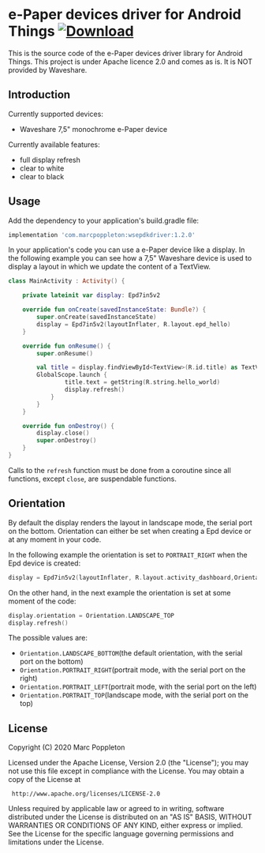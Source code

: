 e-Paper devices driver for Android Things [ ![Download](https://api.bintray.com/packages/marcpoppleton/Maven/com.marcpoppleton%3Awsepdkdriver/images/download.svg) ](https://bintray.com/marcpoppleton/Maven/com.marcpoppleton%3Awsepdkdriver/_latestVersion)
============================

This is the source code of the e-Paper devices driver library for Android Things.
This project is under Apache licence 2.0 and comes as is. It is NOT provided by Waveshare.

Introduction
-------------

Currently supported devices:

* Waveshare 7,5" monochrome e-Paper device

Currently available features:

* full display refresh
* clear to white
* clear to black

Usage
--------

Add the dependency to your application's build.gradle file:

```groovy
implementation 'com.marcpoppleton:wsepdkdriver:1.2.0'
```

In your application's code you can use a e-Paper device like a display.
In the following example you can see how a 7,5" Waveshare device is used to display a layout in which we update the content of a TextView.

```kotlin
class MainActivity : Activity() {

    private lateinit var display: Epd7in5v2

    override fun onCreate(savedInstanceState: Bundle?) {
        super.onCreate(savedInstanceState)
        display = Epd7in5v2(layoutInflater, R.layout.epd_hello)
    }

    override fun onResume() {
        super.onResume()

        val title = display.findViewById<TextView>(R.id.title) as TextView
        GlobalScope.launch {
                title.text = getString(R.string.hello_world)
                display.refresh()
            }
        }
    }

    override fun onDestroy() {
        display.close()
        super.onDestroy()
    }
}
```

Calls to the ```refresh``` function must be done from a coroutine since all functions, except ```close```, are suspendable functions.

Orientation
--------

By default the display renders the layout in landscape mode, the serial port on the bottom. Orientation can either be set when creating a Epd device or at any moment in your code.

In the following example the orientation is set to ```PORTRAIT_RIGHT``` when the Epd device is created:
```kotlin
display = Epd7in5v2(layoutInflater, R.layout.activity_dashboard,Orientation.PORTRAIT_RIGHT)
```

On the other hand, in the next example the orientation is set at some moment of the code:
```kotlin
display.orientation = Orientation.LANDSCAPE_TOP
display.refresh()
```

The possible values are:

* ```Orientation.LANDSCAPE_BOTTOM```(the default orientation, with the serial port on the bottom)
* ```Orientation.PORTRAIT_RIGHT```(portrait mode, with the serial port on the right)
* ```Orientation.PORTRAIT_LEFT```(portrait mode, with the serial port on the left)
* ```Orientation.PORTRAIT_TOP```(landscape mode, with the serial port on the top)


License
--------

Copyright (C) 2020 Marc Poppleton

Licensed under the Apache License, Version 2.0 (the "License");
you may not use this file except in compliance with the License.
You may obtain a copy of the License at

     http://www.apache.org/licenses/LICENSE-2.0

Unless required by applicable law or agreed to in writing, software
distributed under the License is distributed on an "AS IS" BASIS,
WITHOUT WARRANTIES OR CONDITIONS OF ANY KIND, either express or implied.
See the License for the specific language governing permissions and
limitations under the License.
